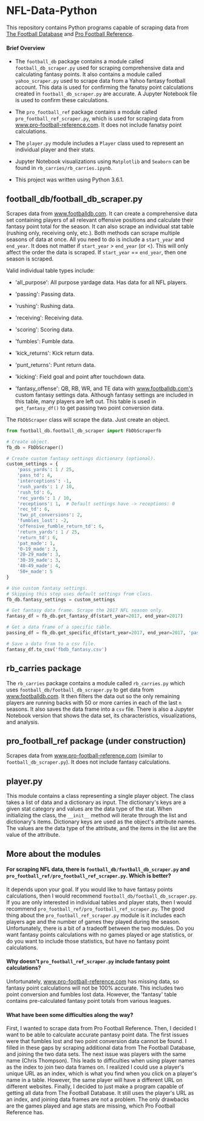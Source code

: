 # NFL-Data-Python
This repository contains Python programs capable of scraping data from [The Football Database](https://www.footballdb.com/) and [Pro Football Reference](https://www.pro-football-reference.com/).

#### Brief Overview

* The `football_db` package contains a module called `football_db_scraper.py` used for scraping comprehensive data and calculating fantasy points. It also contains a module called `yahoo_scraper.py` used to scrape data from a Yahoo fantasy football account. This data is used for confirming the fanatsy point calculations created in `football_db_scraper.py` are accurate. A Jupyter Notebook file is used to confirm these calculations.

* The `pro_football_ref` package contains a module called `pro_football_ref_scraper.py`, which is used for scraping data from www.pro-football-reference.com. It does not include fanatsy point calculations.

* The `player.py` module includes a `Player` class used to represent an individual player and their stats.

* Jupyter Notebook visualizations using `Matplotlib` and `Seaborn` can be found in `rb_carries/rb_carries.ipynb`.

* This project was written using Python 3.6.1.

## football_db/football_db_scraper.py
Scrapes data from www.footballdb.com. It can create a comprehensive data set containing players of all relevant offensive positions and calculate their fantasy point total for the season. It can also scrape an individual stat table (rushing only, receiving only, etc.). Both methods can scrape multiple seasons of data at once. All you need to do is include a `start_year` and `end_year`. It does not matter if `start_year` > `end_year` (or <). This will only affect the order the data is scraped. If `start_year` == `end_year`, then one season is scraped.

Valid individual table types include:

* 'all_purpose': All purpose yardage data. Has data for all NFL players.

* 'passing': Passing data.

* 'rushing': Rushing data.

* 'receiving': Receiving data.

* 'scoring': Scoring data.

* 'fumbles': Fumble data.

* 'kick_returns': Kick return data.

* 'punt_returns': Punt return data.

* 'kicking': Field goal and point after touchdown data.

* 'fantasy_offense': QB, RB, WR, and TE data with www.footballdb.com's custom fantasy settings data. Although fantasy settings are included in this table, many players are left out. This table is used in `get_fantasy_df()` to get passing two point conversion data.

The `FbDbScraper` class will scrape the data. Just create an object.

```python
from football_db.football_db_scraper import FbDbScraperfb

# Create object.
fb_db = FbDbScraper()

# Create custom fantasy settings dictionary (optional).
custom_settings = {
    'pass_yards': 1 / 25,
    'pass_td': 4,
    'interceptions': -1,
    'rush_yards': 1 / 10,
    'rush_td': 6,
    'rec_yards': 1 / 10,
    'receptions': 1,  # Default settings have -> receptions: 0
    'rec_td': 6,
    'two_pt_conversions': 2,
    'fumbles_lost': -2,
    'offensive_fumble_return_td': 6,
    'return_yards': 1 / 25,
    'return_td': 6,
    'pat_made': 1,
    '0-19_made': 3,
    '20-29_made': 3,
    '30-39_made': 3,
    '40-49_made': 4,
    '50+_made': 5
}

# Use custom fantasy settings.
# Skipping this step uses default settings from class.
fb_db.fantasy_settings = custom_settings

# Get fantasy data frame. Scrape the 2017 NFL season only.
fantasy_df = fb_db.get_fantasy_df(start_year=2017, end_year=2017)

# Get a data frame of a specific table.
passing_df = fb_db.get_specific_df(start_year=2017, end_year=2017, 'passing')

# Save a data fram to a csv file.
fantasy_df.to_csv('fbdb_fantasy.csv')
```

## rb_carries package
The `rb_carries` package contains a module called `rb_carries.py` which uses `football_db/football_db_scraper.py` to get data from www.footballdb.com. It then filters the data out so the only remaining players are running backs with 50 or more carries in each of the last `n` seasons. It also saves the data frame into a `csv` file. There is also a Jupyter Notebook version that shows the data set, its characteristics, visualizations, and analysis.

## pro_football_ref package (under construction)
Scrapes data from www.pro-football-reference.com (similar to `football_db_scraper.py`). It does not include fantasy calculations.

## player.py
This module contains a class representing a single player object. The class takes a list of data and a dictionary as input. The dictionary's keys are a given stat category and values are the data type of the stat. When initializing the class, the `__init__` method will iterate through the list and dictionary's items. Dictionary keys are used as the object's attribute names. The values are the data type of the attribute, and the items in the list are the value of the attribute.

## More about the modules
#### For scraping NFL data, there is `football_db/football_db_scraper.py` and `pro_football_ref/pro_football_ref_scraper.py`. Which is better?

It depends upon your goal. If you would like to have fantasy points calculations, then I would recommend `football_db/football_db_scraper.py`. If you are only interested in individual tables and player stats, then I would recommend `pro_football_ref/pro_football_ref_scraper.py`. The good thing about the `pro_football_ref_scraper.py` module is it includes each players age and the number of games they played during the season. Unfortunately, there is a bit of a tradeoff between the two modules. Do you want fantasy points calculations with no games played or age statistics, or do you want to include those statistics, but have no fantasy point calculations.

#### Why doesn't `pro_football_ref_scraper.py` include fantasy point calculations?

Unfortunately, www.pro-football-reference.com has missing data, so fantasy point calculations will not be 100% accurate. This includes two point conversion and fumbles lost data. However, the 'fantasy' table contains pre-calculated fantasy point totals from various leagues.

#### What have been some difficulties along the way?
First, I wanted to scrape data from Pro Football Reference. Then, I decided I want to be able to calculate accurate pantasy point data. The first issues were that fumbles lost and two point conversion data cannot be found.  I filled in these gaps by scraping additional data from The Football Database, and joining the two data sets. The next issue was players with the same name (Chris Thompson). This leads to difficulties when using player names as the index to join two data frames on. I realized I could use a player's unique URL as an index, which is what you find when you click on a player's name in a table. However, the same player will have a different URL on different websites. Finally, I decided to just make a program capable of getting all data from The Football Database. It still uses the player's URL as an index, and joining data frames are not a problem. The only drawbacks are the games played and age stats are missing, which Pro Football Reference has.
